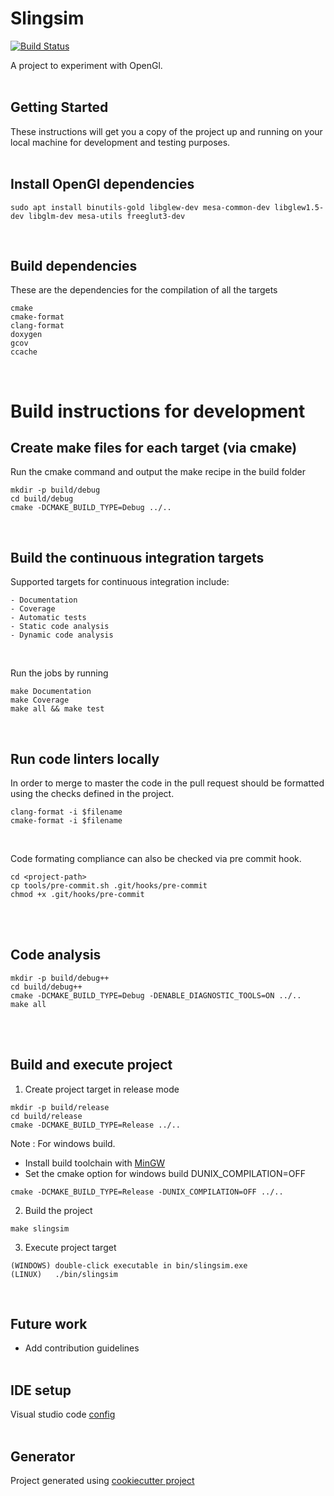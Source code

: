# Slingsim
[![Build Status](https://travis-ci.org/nolasconapoleao/slingsim.svg?branch=develop)](https://travis-ci.org/nolasconapoleao/slingsim)

A project to experiment with OpenGl.<br/><br/>

## Getting Started
These instructions will get you a copy of the project up and running on your local machine for development and testing purposes.<br/><br/>

## Install OpenGl dependencies
```
sudo apt install binutils-gold libglew-dev mesa-common-dev libglew1.5-dev libglm-dev mesa-utils freeglut3-dev
```
<br/>

## Build dependencies
These are the dependencies for the compilation of all the targets
```
cmake
cmake-format
clang-format
doxygen
gcov
ccache
```
<br/>

# Build instructions for development
## Create make files for each target (via cmake)
Run the cmake command and output the make recipe in the build folder
```
mkdir -p build/debug
cd build/debug
cmake -DCMAKE_BUILD_TYPE=Debug ../..
```
<br/>

## Build the continuous integration targets
Supported targets for continuous integration include:

    - Documentation
    - Coverage
    - Automatic tests
    - Static code analysis
    - Dynamic code analysis
<br/>

Run the jobs by running
```
make Documentation
make Coverage
make all && make test
```
<br/>

## Run code linters locally 
In order to merge to master the code in the pull request should be formatted using the checks defined in the project.
```
clang-format -i $filename
cmake-format -i $filename
```
<br/>

Code formating compliance can also be checked via pre commit hook.
```
cd <project-path>
cp tools/pre-commit.sh .git/hooks/pre-commit
chmod +x .git/hooks/pre-commit
```
<br/><br/>

## Code analysis
```
mkdir -p build/debug++
cd build/debug++
cmake -DCMAKE_BUILD_TYPE=Debug -DENABLE_DIAGNOSTIC_TOOLS=ON ../..
make all
```
<br/><br/>

## Build and execute project

1. Create project target in release mode
```
mkdir -p build/release
cd build/release
cmake -DCMAKE_BUILD_TYPE=Release ../..
```
Note : For windows build.
 - Install build toolchain with [MinGW](http://www.mingw.org/wiki/getting_started)
 - Set the cmake option for windows build DUNIX_COMPILATION=OFF
```
cmake -DCMAKE_BUILD_TYPE=Release -DUNIX_COMPILATION=OFF ../..
```

2. Build the project
```
make slingsim
```

3. Execute project target
```
(WINDOWS) double-click executable in bin/slingsim.exe
(LINUX)   ./bin/slingsim
```
<br/>

## Future work
- Add contribution guidelines
<br/><br/>

## IDE setup
Visual studio code [config](https://github.com/nolasconapoleao/.vscode)
<br/><br/>

## Generator
Project generated using [cookiecutter project](https://github.com/nolasconapoleao/cookiecutter-template)
